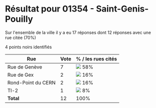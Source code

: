 # Résultat pour 01354 - Saint-Genis-Pouilly

Sur l'ensemble de la ville il y a eu 17 réponses dont 12 réponses avec une rue citée (70%)

4 points noirs identifiés

| Rue | Vote | % / les rues cités|
|-----|------|-------------------|
| Rue de Genève | 7 | <img src="../../img/bar_58.gif" />&nbsp;58%|
| Rue de Gex | 2 | <img src="../../img/bar_16.gif" />&nbsp;16%|
| Rond-Point du CERN | 2 | <img src="../../img/bar_16.gif" />&nbsp;16%|
| Tl-2 | 1 | <img src="../../img/bar_8.gif" />&nbsp;8%|
| **Total** | 12 | 100%|
